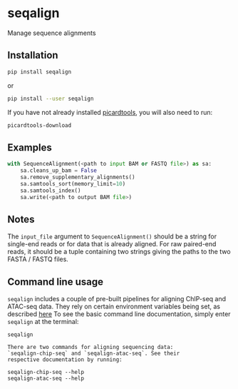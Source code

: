 # seqalign

Manage sequence alignments

## Installation

```sh
pip install seqalign
```
or
```sh
pip install --user seqalign
```

If you have not already installed [picardtools](https://github.com/anthony-aylward/picardtools),
you will also need to run:
```sh
picardtools-download
```

## Examples

```python
with SequenceAlignment(<path to input BAM or FASTQ file>) as sa:
    sa.cleans_up_bam = False
    sa.remove_supplementary_alignments()
    sa.samtools_sort(memory_limit=10)
    sa.samtools_index()
    sa.write(<path to output BAM file>)
```

## Notes

The `input_file` argument to `SequenceAlignment()` should be a string for
single-end reads or for data that is already aligned. For raw paired-end reads,
it should be a tuple containing two strings giving the paths to the two
FASTA / FASTQ files.

## Command line usage

`seqalign` includes a couple of pre-built pipelines for aligning ChIP-seq and ATAC-seq data.
They rely on certain environment variables being set, as described [here](https://github.com/anthony-aylward/chipatac)
To see the basic command line documentation, simply enter `seqalign` at the terminal:

```
seqalign
```
```
There are two commands for aligning sequencing data:
`seqalign-chip-seq` and `seqalign-atac-seq`. See their
respective documentation by running:

seqalign-chip-seq --help
seqalign-atac-seq --help
```

